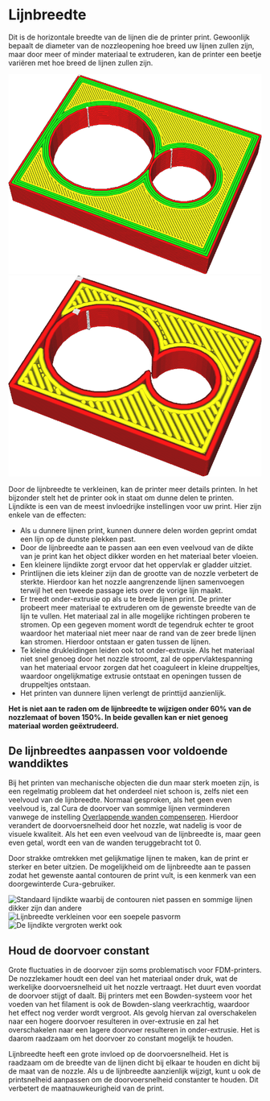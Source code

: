 Lijnbreedte
====
Dit is de horizontale breedte van de lijnen die de printer print. Gewoonlijk bepaalt de diameter van de nozzleopening hoe breed uw lijnen zullen zijn, maar door meer of minder materiaal te extruderen, kan de printer een beetje variëren met hoe breed de lijnen zullen zijn.

<!--screenshot {
"image_path": "line_width_small.png",
"modellen": [{"script": "holes_cutout.scad"}],
"camerapositie": [17, 39, 61],
"instellingen": {"line_width": 0.2},
"kleuren": 64
}-->
<!--screenshot {
"image_path": "line_width_large.png",
"modellen": [{"script": "holes_cutout.scad"}],
"camerapositie": [17, 39, 61],
"instellingen": {"line_width": 0.6},
"kleuren": 32
}-->
![Zeer dunne lijnen](../../../articles/images/line_width_small.png)
![Zeer brede lijnen](../../../articles/images/line_width_large.png)

Door de lijnbreedte te verkleinen, kan de printer meer details printen. In het bijzonder stelt het de printer ook in staat om dunne delen te printen. Lijndikte is een van de meest invloedrijke instellingen voor uw print. Hier zijn enkele van de effecten:
* Als u dunnere lijnen print, kunnen dunnere delen worden geprint omdat een lijn op de dunste plekken past.
* Door de lijnbreedte aan te passen aan een even veelvoud van de dikte van je print kan het object dikker worden en het materiaal beter vloeien.
* Een kleinere lijndikte zorgt ervoor dat het oppervlak er gladder uitziet.
* Printlijnen die iets kleiner zijn dan de grootte van de nozzle verbetert de sterkte. Hierdoor kan het nozzle aangrenzende lijnen samenvoegen terwijl het een tweede passage iets over de vorige lijn maakt.
* Er treedt onder-extrusie op als u te brede lijnen print. De printer probeert meer materiaal te extruderen om de gewenste breedte van de lijn te vullen. Het materiaal zal in alle mogelijke richtingen proberen te stromen. Op een gegeven moment wordt de tegendruk echter te groot waardoor het materiaal niet meer naar de rand van de zeer brede lijnen kan stromen. Hierdoor ontstaan ​​er gaten tussen de lijnen.
* Te kleine drukleidingen leiden ook tot onder-extrusie. Als het materiaal niet snel genoeg door het nozzle stroomt, zal de oppervlaktespanning van het materiaal ervoor zorgen dat het coaguleert in kleine druppeltjes, waardoor ongelijkmatige extrusie ontstaat en openingen tussen de druppeltjes ontstaan.
* Het printen van dunnere lijnen verlengt de printtijd aanzienlijk.

**Het is niet aan te raden om de lijnbreedte te wijzigen onder 60% van de nozzlemaat of boven 150%. In beide gevallen kan er niet genoeg materiaal worden geëxtrudeerd.**

De lijnbreedtes aanpassen voor voldoende wanddiktes
----
Bij het printen van mechanische objecten die dun maar sterk moeten zijn, is een regelmatig probleem dat het onderdeel niet schoon is, zelfs niet een veelvoud van de lijnbreedte. Normaal gesproken, als het geen even veelvoud is, zal Cura de doorvoer van sommige lijnen verminderen vanwege de instelling [Overlappende wanden compenseren](../shell/travel_compensate_overlapping_walls_enabled.md). Hierdoor verandert de doorvoersnelheid door het nozzle, wat nadelig is voor de visuele kwaliteit. Als het een even veelvoud van de lijnbreedte is, maar geen even getal, wordt een van de wanden teruggebracht tot 0.

Door strakke omtrekken met gelijkmatige lijnen te maken, kan de print er sterker en beter uitzien. De mogelijkheid om de lijnbreedte aan te passen zodat het gewenste aantal contouren de print vult, is een kenmerk van een doorgewinterde Cura-gebruiker.

<!--screenshot {
"image_path": "line_width_fit_bad.png",
"modellen": [{"script": "paper_stand.scad"}],
"camerapositie": [-128, 46, 73],
"camera_lookat": [-120, 38, 0],
"instellingen": {
    "wall_line_count": 99,
    "line_width": 0.46
},
"laag": 161,
"kleuren": 64
}-->
<!--screenshot {
"image_path": "line_width_fit_good_small.png",
"modellen": [{"script": "paper_stand.scad"}],
"camerapositie": [-128, 46, 73],
"camera_lookat": [-120, 38, 0],
"instellingen": {
    "wall_line_count": 99,
    "line_width": 0.258
},
"laag": 161,
"kleuren": 32
}-->
<!--screenshot {
"image_path": "line_width_fit_good_large.png",
"modellen": [{"script": "paper_stand.scad"}],
"camerapositie": [-128, 46, 73],
"camera_lookat": [-120, 38, 0],
"instellingen": {
    "wall_line_count": 99,
    "line_width": 0,515
},
"laag": 161,
"kleuren": 64
}-->
![Standaard lijndikte waarbij de contouren niet passen en sommige lijnen dikker zijn dan andere](../../../articles/images/line_width_fit_bad.png)
![Lijnbreedte verkleinen voor een soepele pasvorm](../../../articles/images/line_width_fit_good_small.png)
![De lijndikte vergroten werkt ook](../../../articles/images/line_width_fit_good_large.png)

Houd de doorvoer constant
----
Grote fluctuaties in de doorvoer zijn soms problematisch voor FDM-printers. De nozzlekamer houdt een deel van het materiaal onder druk, wat de werkelijke doorvoersnelheid uit het nozzle vertraagt. Het duurt even voordat de doorvoer stijgt of daalt. Bij printers met een Bowden-systeem voor het voeden van het filament is ook de Bowden-slang veerkrachtig, waardoor het effect nog verder wordt vergroot. Als gevolg hiervan zal overschakelen naar een hogere doorvoer resulteren in over-extrusie en zal het overschakelen naar een lagere doorvoer resulteren in onder-extrusie. Het is daarom raadzaam om het doorvoer zo constant mogelijk te houden.

Lijnbreedte heeft een grote invloed op de doorvoersnelheid. Het is raadzaam om de breedte van de lijnen dicht bij elkaar te houden en dicht bij de maat van de nozzle. Als u de lijnbreedte aanzienlijk wijzigt, kunt u ook de printsnelheid aanpassen om de doorvoersnelheid constanter te houden. Dit verbetert de maatnauwkeurigheid van de print.